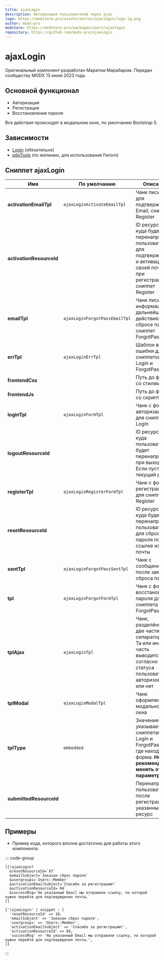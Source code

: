 ```yaml
---
title: ajaxLogin
description: Авторизация пользователей через ajax
logo: https://modstore.pro/assets/extras/ajaxlogin/logo-lg.png
author: modx-pro
modstore: https://modstore.pro/packages/users/ajaxlogin
repository: https://github.com/modx-pro/ajaxLogin
---
```


# ajaxLogin

Оригинальный компонент разработан Маратом Марабаром. Передан сообществу MODX 13 июня 2023 года.

## Основной функционал

- Авторизация
- Регистрация
- Восстановление пароля

Все действия происходят в модальном окне, по умолчанию Bootstrap 5.

## Зависимости

- [Login](https://docs.modx.com/current/en/extras/login/login) (обязательно)
- [pdoTools](/components/pdotools/) (по желанию, для использования Fenom)

## Сниппет ajaxLogin

| Имя                      | По умолчанию                  | Описание                                                                                                                      |
|--------------------------|-------------------------------|-------------------------------------------------------------------------------------------------------------------------------|
| **activationEmailTpl**   | `ajaxLoginActivateEmailTpl`   | Чанк письма для подтверждения Email, сниппет Register                                                                         |
| **activationResourceId** |                               | ID ресурса, куда будет перенаправлен пользователь для подтверждения и активации своей почты при регистрации, сниппет Register |
| **emailTpl**             | `ajaxLoginForgotPassEmailTpl` | Чанк письма с информацией о дальнейших действиях при сбросе пароля, сниппет ForgotPassword                                    |
| **errTpl**               | `ajaxLoginErrTpl`             | Шаблон вывода ошибки для сниппетов Login и ForgotPassword                                                                     |
| **frontendCss**          |                               | Путь до файла со стилями                                                                                                      |
| **frontendJs**           |                               | Путь до файла со скриптом                                                                                                     |
| **loginTpl**             | `ajaxLoginFormTpl`            | Чанк с формой авторизации для сниппета Login                                                                                  |
| **logoutResourceId**     |                               | ID ресурса, куда пользователь будет перенаправлен при выходе. Если пусто, то текущий ресурс                                   |
| **registerTpl**          | `ajaxLoginRegisterFormTpl`    | Чанк с формой регистрации для сниппета Register                                                                               |
| **resetResourceId**      |                               | ID ресурса, куда будет перенаправлен пользователь для сброса пароля по ссылке из почты                                        |
| **sentTpl**              | `ajaxLoginForgotPassSentTpl`  | Чанк с сообщением, после заказа сброса пароля                                                                                 |
| **tpl**                  | `ajaxLoginForgotFormTpl`      | Чанк с формой восстановления пароля для сниппета ForgotPassword                                                               |
| **tplAjax**              | `ajaxLoginTpl`                | Чанк, разделённый на две части сепаратором. Та или иная часть выводится согласно статуса пользователя — авторизован или нет   |
| **tplModal**             | `ajaxLoginModalTpl`           | Чанк оформления модального окна                                                                                               |
| **tplType**              | `embedded`                    | Значение указывает сниппетам Login и ForgotPassword где находится форма. **Не рекомендую менять этот параметр**               |
| **submittedResourceId**  |                               | Перенаправит пользователя после регистрации на указанный ресурс                                                               |

## Примеры

- Пример кода, которого вполне достаточно для работы этого компонента:

::: code-group

```modx
[[!ajaxLogin?
  &resetResourceId=`87`
  &emailSubject=`Заказан сброс пароля`
  &usergroups=`Users::Member`
  &activationEmailSubject=`Спасибо за регистрацию!`
  &activationResourceId=`84`
  &successMsg=`На указанный Email мы отправили ссылку, по которой нужно перейти для подтверждения почты.`
]]
```

```fenom
{'!ajaxLogin' | snippet : [
  'resetResourceId' => 10,
  'emailSubject' => 'Заказан сброс пароля',
  'usergroups' => 'Users::Member',
  'activationEmailSubject' => 'Спасибо за регистрацию!',
  'activationResourceId' => 84,
  'successMsg' => 'На указанный Email мы отправили ссылку, по которой нужно перейти для подтверждения почты.',
]}
```

:::

